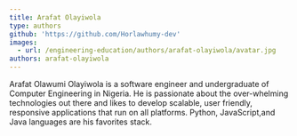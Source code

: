 ```yaml
---
title: Arafat Olayiwola
type: authors
github: 'https://github.com/Horlawhumy-dev'
images:
  - url: /engineering-education/authors/arafat-olayiwola/avatar.jpg
authors: arafat-olayiwola
---
```

Arafat Olawumi Olayiwola is a software engineer and undergraduate of Computer Engineering in Nigeria. He is passionate about the over-whelming technologies out there and likes to develop scalable, user friendly, responsive applications that run on all platforms. Python, JavaScript,and Java languages are his favorites stack. 
